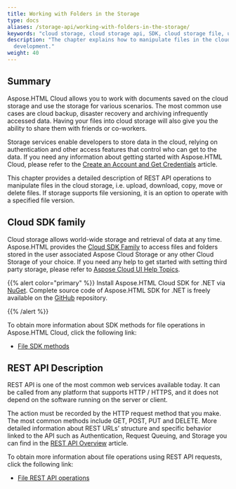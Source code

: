 ```yaml
---
title: Working with Folders in the Storage
type: docs
aliases: /storage-api/working-with-folders-in-the-storage/
keywords: "cloud storage, cloud storage api, SDK, cloud storage file, upload file, download file, delete file, copy file, move file, REST API, SDK, Python, PHP, Perl, Android, Swift, C#, Java, Node.js"
description: "The chapter explains how to manipulate files in the cloud storage using Aspose.HTML Cloud API v.4.0. SDKs are also available in PHP, Perl, Android, Swift, C#, Java and more to help developers speed up their
  development."
weight: 40
---
```


## **Summary**

Aspose.HTML Cloud allows you to work with documents saved on the cloud storage and use the storage for various scenarios. The most common use cases are cloud backup, disaster recovery and archiving infrequently accessed data. Having your files into cloud storage will also give you the ability to share them with friends or co-workers.

 Storage services enable developers to store data in the cloud, relying on authentication and other access features that control who can get to the data. If you need any information about getting started with Aspose.HTML Cloud, please refer to the [Create an Account and Get Credentials](/html/overview/create-an-account-and-get-credentials/) article.

 This chapter provides a detailed description of REST API operations to manipulate files in the cloud storage, i.e. upload, download, copy, move or delete files. If storage supports file versioning, it is an option to operate with a specified file version.



## **Cloud SDK family**

Cloud storage allows world-wide storage and retrieval of data at any time. Aspose.HTML provides the [Cloud SDK Family](https://products.aspose.cloud/html/family) to access files and folders stored in the user associated Aspose Cloud Storage or any other Cloud Storage of your choice. If you need any help to get started with setting third party storage, please refer to [Aspose Cloud UI Help Topics](https://docs.aspose.cloud/total/aspose-cloud-ui-help-topics/).

{{% alert color="primary" %}} 
Install Aspose.HTML Cloud SDK for .NET via [NuGet](https://www.nuget.org/packages/Aspose.HTML-Cloud/). Complete source code of Aspose.HTML SDK for .NET is freely available on the [GitHub](https://github.com/aspose-html-cloud/aspose-html-cloud-dotnet) repository.

{{% /alert %}}  

To obtain more information about SDK methods for file operations in Aspose.HTML Cloud, click the following link:

- [File SDK methods](/html/storage-api/working-with-files-in-the-storage/file-sdk-methods/)

## **REST API Description**

REST API is one of the most common web services available today. It can be called from any platform that supports HTTP / HTTPS, and it does not depend on the software running on the server or client.

The action must be recorded by the HTTP request method that you make. The most common methods include GET, POST, PUT and DELETE. More detailed information about REST URLs’ structure and specific behavior linked to the API such as Authentication, Request Queuing, and Storage you can find in the [REST API Overview](https://docs.aspose.cloud/total/getting-started/rest-api-overview/) article.

To obtain more information about file operations using REST API requests, click the following link:

 - [File REST API operations](/html/storage-api/working-with-files-in-the-storage/file-rest-api/)



